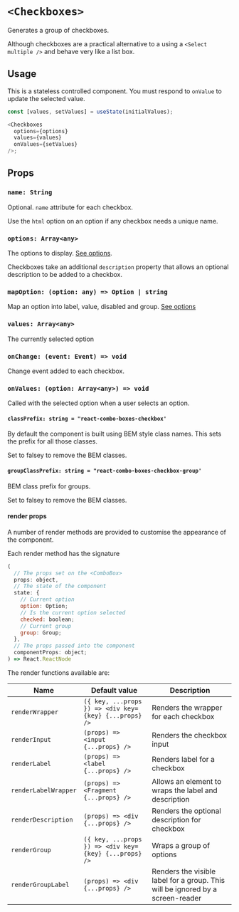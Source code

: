 # `<Checkboxes>`

Generates a group of checkboxes.

Although checkboxes are a practical alternative to a using a `<Select multiple />`
and behave very like a list box.

## Usage

This is a stateless controlled component. You must respond to `onValue` to update the selected value.

```js
const [values, setValues] = useState(initialValues);

<Checkboxes
  options={options}
  values={values}
  onValues={setValues}
/>;
```

## Props

### `name: String`

Optional. `name` attribute for each checkbox.

Use the `html` option on an option if any checkbox needs a unique name.

### `options: Array<any>`

The options to display. [See options][options].

Checkboxes take an additional `description` property that allows an optional description to be added to a checkbox.

### `mapOption: (option: any) => Option | string`

Map an option into label, value, disabled and group. [See options][options]

### `values: Array<any>`

The currently selected option

### `onChange: (event: Event) => void`

Change event added to each checkbox.

### `onValues: (option: Array<any>) => void`

Called with the selected option when a user selects an option.

#### `classPrefix: string = "react-combo-boxes-checkbox'`

By default the component is built using BEM style class names. This sets the prefix for all those classes.

Set to falsey to remove the BEM classes.

#### `groupClassPrefix: string = "react-combo-boxes-checkbox-group'`

BEM class prefix for groups.

Set to falsey to remove the BEM classes.

#### render props

A number of render methods are provided to customise the appearance of the component.

Each render method has the signature

```js
(
  // The props set on the <ComboBox>
  props: object,
  // The state of the component
  state: {
    // Current option
    option: Option;
    // Is the current option selected
    checked: boolean;
    // Current group
    group: Group;
  },
  // The props passed into the component
  componentProps: object;
) => React.ReactNode
```

The render functions available are:

| Name                 | Default value                                         | Description                                                                    |
| -------------------- | ----------------------------------------------------- | ------------------------------------------------------------------------------ |
| `renderWrapper`      | `({ key, ...props }) => <div key={key} {...props} />` | Renders the wrapper for each checkbox                                          |
| `renderInput`        | `(props) => <input {...props} />`                     | Renders the checkbox input                                                     |
| `renderLabel`        | `(props) => <label {...props} />`                     | Renders label for a checkbox                                                   |
| `renderLabelWrapper` | `(props) => <Fragment {...props} />`                  | Allows an element to wraps the label and description                           |
| `renderDescription`  | `(props) => <div {...props} />`                       | Renders the optional description for checkbox                                  |
| `renderGroup`        | `({ key, ...props }) => <div key={key} {...props} />` | Wraps a group of options                                                       |
| `renderGroupLabel`   | `(props) => <div {...props} />`                       | Renders the visible label for a group. This will be ignored by a screen-reader |

[options]: options.md
